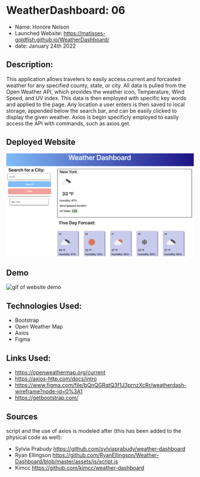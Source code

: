 # WeatherDashboard: 06 
* Name: Honore Nelson
* Launched Website: https://matisses-goldfish.github.io/WeatherDashboard/
* date: January 24th 2022

## Description:
This application allows travelers to easily access current and forcasted weather for any specified county, state, or city. All data is pulled from the Open Weather API, which provides the weather icon, Temperature, Wind Speed, and UV index. This data is then employed with specific key words and applied to the page. Any location a user enters is then saved to local storage, appended below the search bar, and can be easily clicked to display the given weather. Axios is begin specificly employed to easily access the API with commands, such as axios.get. 


## Deployed Website
![image of deployed website](./assets/weather-dash-ss.png)

## Demo
![gif of website demo](./assets/weather-dash.gif)


## Technologies Used:
* Bootstrap
* Open Weather Map
* Axios
* Figma

## Links Used:
* https://openweathermap.org/current
* https://axios-http.com/docs/intro
* https://www.figma.com/file/bQnQGRqtQ3f1J3prnzXcRr/weatherdash-wireframe?node-id=0%3A1
* https://getbootstrap.com/


## Sources
script and the use of axios is modeled after (this has been added to the physical code as well):
* Sylvia Prabudy https://github.com/sylviaprabudy/weather-dashboard
* Ryan Ellingson https://github.com/RyanEllingson/Weather-Dashboard/blob/master/assets/js/script.js
* Kimcc https://github.com/kimcc/weather-dashboard
